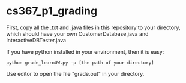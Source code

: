 # cs367_p1_grading

First, copy all the .txt and .java files in this repository to your directory, which should have your own CustomerDatabase.java and InteractiveDBTester.java

If you have python installed in your environment, then it is easy:
```
python grade_learnUW.py -p [the path of your directory]
```

Use editor to open the file "grade.out" in your directory.
